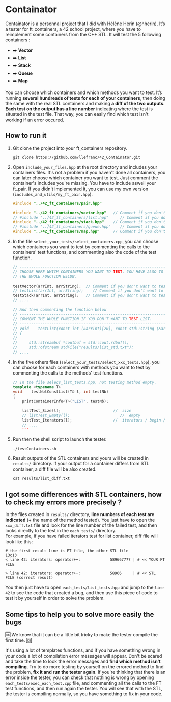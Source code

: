 # Containator

Containator is a personnal project that I did with Hélène Herin (@hherin). It’s a tester for ft_containers, a 42 school project, where you have to reimplement some containers from the C++ STL. It will test the 5 following containers :
- :arrow_right: **Vector**
- :arrow_right: **List**
- :arrow_right: **Stack**
- :arrow_right: **Queue**
- :arrow_right: **Map**
  
You can choose which containers and which  methods you want to test. It’s running **several hundreads of tests for each of your containers**, then doing the same with the real STL containers and making **a diff of the two outputs**.   
**Each test on the output has a line number** indicating where the test is situated in the test file. That way, you can easily find which test isn't working if an error occured.

## How to run it

1. Git clone the project into your ft_containers repository.
    ```shell
    git clone https://github.com/llefranc/42_Containator.git
    ```

2. Open `include_your_files.hpp` at the root directory and includes your containers files. It's not a problem if you haven't done all containers, you can later choose which container you want to test. Just comment the container's includes you're missing. You have to include aswell your ft_pair. If you didn't implemented it, you can use my own version (`includes_and_utils/my_ft_pair.hpp`).
    ```c++
    #include "../42_ft_containers/pair.hpp"

    #include "../42_ft_containers/vector.hpp"   // Comment if you don't want to test VECTOR   
    // #include "../42_ft_containers/list.hpp"     // Comment if you don't want to test LIST
    #include "../42_ft_containers/stack.hpp"    // Comment if you don't want to test STACK
    // #include "../42_ft_containers/queue.hpp"    // Comment if you don't want to test QUEUE
    #include "../42_ft_containers/map.hpp"      // Comment if you don't want to test MAP
    ```

3. In the file `select_your_tests/select_containers.cpp`, you can choose which containers you want to test by commenting the calls to the containers' test functions, and commenting also the code of the test function.
    ```c++
    // ---------------------------------------------------------------------------
    // CHOOSE HERE WHICH CONTAINERS YOU WANT TO TEST. YOU HAVE ALSO TO COMMENT
    // THE WHOLE FUNCTION BELOW.
      
    testVector(arrInt, arrString);  // Comment if you don't want to test VECTOR   
    // testList(arrInt, arrString);    // Comment if you don't want to test LIST   
    testStack(arrInt, arrString);   // Comment if you don't want to test STACK 
    // .... 

    // And then commenting the function below
    // ---------------------------------------------------------------------------
    // COMMENT THE WHOLE FUNCTION IF YOU DON'T WANT TO TEST LIST.
    // ---------------------------------------------------------------------------
    // void    testList(const int (&arrInt)[20], const std::string (&arrString)[20])
    // {
    //
    //     std::streambuf *coutbuf = std::cout.rdbuf();
    //     std::ofstream stdFile("results/list_std.txt");
    // ....
    ```
3. In the five others files (`select_your_tests/select_xxx_tests.hpp`), you can choose for each containers with methods you want to test by commenting the calls to the methods' test functions.
    ```c++
    // In the file selecs_list_tests.hpp, not testing method empty.
    template <typename T>
    void    testNotConstList(T& l, int testNb)
    {
        printContainerInfo<T>("LIST", testNb);
        
        listTest_Size(l);                       //  size
        // listTest_Empty(l);                      //  empty
        listTest_Iterators(l);                  //  iterators / begin / end
        // ....
        ```

4. Run then the shell script to launch the tester.
    ```shell
    ./testContainers.sh
    ```

5. Result outputs of the STL containers and yours will be created in `results/` directory. If your output for a container differs from STL container, a diff file will be also created.
    ```shell
    cat results/list_diff.txt
    ```

## I got some differences with STL containers, how to check my errors more precisely ?

In the files created in `results/` directory, **line numbers of each test are indicated** (+ the name of the method tested). You just have to open the `xxx_diff.txt` file and look for the line number of the failed test, and then looks directly to the test in the `each_tests/` directory.  
For example, if you have failed iterators test for list container, diff file will look like this:

```shell
# the first result line is FT file, the other STL file
13c13
< line 42: iterators: operator++:             589667777 | # << YOUR FT FILE
---
> line 42: iterators: operator++:             58966     | # << STL FILE (correct result)
```

You then just have to open `each_tests/list_tests.hpp` and jump to the `line 42` to see the code that created a bug, and then use this piece of code to test it by yourself in order to solve the problem.

## Some tips to help you to solve more easily the bugs

:sos: We know that it can be a little bit tricky to make the tester compile the first time. :sos:  
  
It's using a lot of templates functions, and if you have something wrong in your code a lot of compilation error messages will appear. Don't be scared and take the time to look the error messages and **find which method isn't compiling**. Try to do more testing by yourself on the errored method to find the problem, **fix it and run the tester again**.
If you're thinking that there is an error inside the tester, you can check that nothing is wrong by opening `each_tests/exec_each_test.cpp` file, and commenting all the calls to the FT test functions, and then run again the tester. You will see that with the STL, the tester is compiling normally, so you have something to fix in your code.